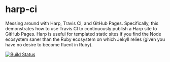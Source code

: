 harp-ci
=======

Messing around with Harp, Travis CI, and GitHub Pages. Specifically, this demonstrates how to use Travis CI to continuously publish a Harp site to GitHub Pages. Harp is useful for templated static sites if you find the Node ecosystem saner than the Ruby ecosystem on which Jekyll relies (given you have no desire to become fluent in Ruby).

[![Build Status](https://travis-ci.org/mcgwiz/harp-test.svg?branch=master)](https://travis-ci.org/mcgwiz/harp-test)
